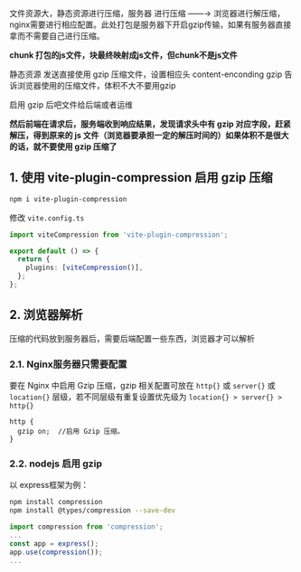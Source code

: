 文件资源大，静态资源进行压缩，服务器 进行压缩 ——→ 浏览器进行解压缩，nginx需要进行相应配置。此处打包是服务器下开启gzip传输，如果有服务器直接拿而不需要自己进行压缩。

**chunk 打包的js文件，块最终映射成js文件，但chunk不是js文件**

静态资源 发送直接使用 gzip 压缩文件，设置相应头 content-enconding gzip 告诉浏览器使用的压缩文件，体积不大不要用gzip

启用 gzip 后吧文件给后端或者运维

**然后前端在请求后，服务端收到响应结果，发现请求头中有 gzip 对应字段，赶紧解压，得到原来的 js 文件（浏览器要承担一定的解压时间的）如果体积不是很大的话，就不要使用 gzip 压缩了**

## 1. 使用 vite-plugin-compression 启用 gzip 压缩

```bash
npm i vite-plugin-compression
```

修改 `vite.config.ts`

```typescript
import viteCompression from 'vite-plugin-compression';

export default () => {
  return {
    plugins: [viteCompression()],
  };
};
```

## 2. 浏览器解析

压缩的代码放到服务器后，需要后端配置一些东西，浏览器才可以解析

### 2.1. Nginx服务器只需要配置

要在 Nginx 中启用 Gzip 压缩，gzip 相关配置可放在 `http{}` 或 `server{}` 或 `location{}` 层级，若不同层级有重复设置优先级为 `location{} > server{} > http{}`

```
http {
  gzip on;  //启用 Gzip 压缩。
}
```

### 2.2. nodejs 启用 gzip

以 express框架为例：

```bash
npm install compression 
npm install @types/compression --save-dev
```

```javascript
import compression from 'compression';
...
const app = express();
app.use(compression());
...
```